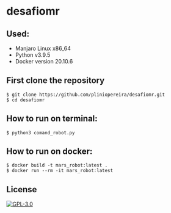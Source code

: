 # desafiomr

## Used:
  * Manjaro Linux x86_64
  * Python v3.9.5
  * Docker version 20.10.6

## First clone the repository
```
$ git clone https://github.com/pliniopereira/desafiomr.git
$ cd desafiomr
```

## How to run on terminal:
```
$ python3 comand_robot.py
```

## How to run on docker:
```
$ docker build -t mars_robot:latest .
$ docker run --rm -it mars_robot:latest
```

## License

[![GPL-3.0](https://www.gnu.org/graphics/gplv3-127x51.png)](https://www.gnu.org/licenses/quick-guide-gplv3.html)
